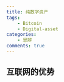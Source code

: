 ```yaml
---
title: 纯数字资产
tags:
    - Bitcoin
    - Digital-asset
categories:
    - 思辨
comments: true
---
```


## 互联网的优势

